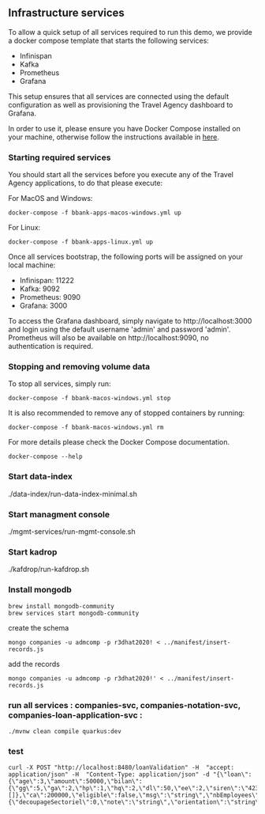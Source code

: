## Infrastructure services


To allow a quick setup of all services required to run this demo, we provide a docker compose template that starts the following services:
- Infinispan
- Kafka
- Prometheus
- Grafana

This setup ensures that all services are connected using the default configuration as well as provisioning the Travel Agency dashboard to Grafana.  

In order to use it, please ensure you have Docker Compose installed on your machine, otherwise follow the instructions available
 in [here](https://docs.docker.com/compose/install/).
 
### Starting required services

  You should start all the services before you execute any of the Travel Agency applications, to do that please execute:
  
  For MacOS and Windows:
  
    docker-compose -f bbank-apps-macos-windows.yml up
  
  For Linux:
  
    docker-compose -f bbank-apps-linux.yml up
    
  Once all services bootstrap, the following ports will be assigned on your local machine:
  - Infinispan: 11222
  - Kafka: 9092
  - Prometheus: 9090
  - Grafana: 3000
  
To access the Grafana dashboard, simply navigate to http://localhost:3000 and login using the default username 'admin' and password 'admin'.
Prometheus will also be available on http://localhost:9090, no authentication is required. 

### Stopping and removing volume data
  
  To stop all services, simply run:

    docker-compose -f bbank-macos-windows.yml stop
    
  It is also recommended to remove any of stopped containers by running:
  
    docker-compose -f bbank-macos-windows.yml rm  
    
  For more details please check the Docker Compose documentation.
  
    docker-compose --help  

  ### Start data-index
  ./data-index/run-data-index-minimal.sh
  ### Start managment console
  ./mgmt-services/run-mgmt-console.sh
  ### Start kadrop
  ./kafdrop/run-kafdrop.sh

  ### Install mongodb
  ```
  brew install mongodb-community
  brew services start mongodb-community   
  ```
  create the schema
  ```
  mongo companies -u admcomp -p r3dhat2020! < ../manifest/insert-records.js
  ```
  add the records 
  ```
  mongo companies -u admcomp -p r3dhat2020!' < ../manifest/insert-records.js
  ```
   ### run all services  : companies-svc, companies-notation-svc, companies-loan-application-svc :
   ```
   ./mvnw clean compile quarkus:dev 
   ```
   ### test
   ```
   curl -X POST "http://localhost:8480/loanValidation" -H  "accept: application/json" -H  "Content-Type: application/json" -d "{\"loan\":{\"age\":3,\"amount\":50000,\"bilan\":{\"gg\":5,\"ga\":2,\"hp\":1,\"hq\":2,\"dl\":50,\"ee\":2,\"siren\":\"423646512\",\"variables\":[]},\"ca\":200000,\"eligible\":false,\"msg\":\"string\",\"nbEmployees\":10,\"notation\":{\"decoupageSectoriel\":0,\"note\":\"string\",\"orientation\":\"string\",\"score\":0,\"typeAiguillage\":\"string\"},\"publicSupport\":true,\"siren\":\"423646512\",\"typeProjet\":\"IRD\"}}"
   ```
   


